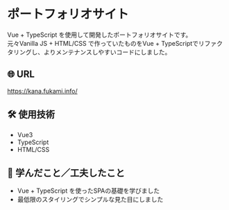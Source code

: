 # ポートフォリオサイト
Vue + TypeScript を使用して開発したポートフォリオサイトです。  
元々Vanilla JS + HTML/CSS で作っていたものをVue + TypeScriptでリファクタリングし、よりメンテナンスしやすいコードにしました。

## :globe_with_meridians: URL
https://kana.fukami.info/

## 🛠 使用技術
- Vue3
- TypeScript
- HTML/CSS

## 📌 学んだこと／工夫したこと
- Vue + TypeScript を使ったSPAの基礎を学びました
- 最低限のスタイリングでシンプルな見た目にしました
